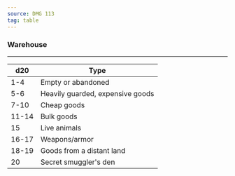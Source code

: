```yaml
---
source: DMG 113
tag: table
---
```


### Warehouse
---
|d20|Type|
|----|------------|
|1-4|Empty or abandoned|
|5-6|Heavily guarded, expensive goods|
|7-10|Cheap goods|
|11-14|Bulk goods|
|15|Live animals|
|16-17|Weapons/armor|
|18-19|Goods from a distant land|
|20|Secret smuggler's den|
